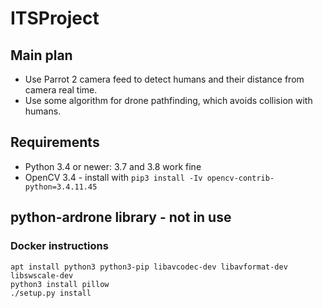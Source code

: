 # ITSProject

## Main plan
- Use Parrot 2 camera feed to detect humans and their distance from camera real time.
- Use some algorithm for drone pathfinding, which avoids collision with humans.

## Requirements

- Python 3.4 or newer: 3.7 and 3.8 work fine
- OpenCV 3.4 - install with `pip3 install -Iv opencv-contrib-python=3.4.11.45`

## python-ardrone library - not in use

### Docker instructions
```
apt install python3 python3-pip libavcodec-dev libavformat-dev libswscale-dev
python3 install pillow
./setup.py install
```